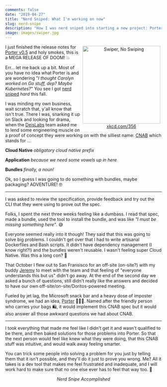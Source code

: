 ```yaml
---
comments: false
date: "2019-04-27"
title: "Nerd Sniped: What I'm working on now"
slug: nerd-snipe
description: "How I was nerd sniped into starting a new project: Porter"
image: images/swiper.jpg
---
```


<figure style="text-align: center; float: right; margin: 5px">
  <a href="https://xkcd.com/356/">
    <img src="/images/swiper.jpg" width="250" alt="Swiper, No Swiping" />
    <figcaption>xkcd.com/356</figcaption>
  </a>
</figure>

I just finished the release notes for [Porter v0.5][release] and holy smokes,
this is a MEGA RELEASE OF DOOM! 💥

Err... let me back up a bit. Most of you have no idea what Porter is and 
are wondering "_I thought Carolyn worked on Go stuff, dep? Maybe Kubernetes?_" 
You see I got [nerd sniped][snipe] _hard_ this fall.

I was minding my own business, wait scratch that, y'all know that isn't true.
There I was, snarking it up on Slack and looking for drama, when the [DeisLabs][deislabs]
team asked me to lend some engineering muscle on a proof of concept they were
working on with the silliest name: [CNAB][cnab] which stands for ...

**Cloud Native** _obligatory cloud native prefix_

**Application** _because we need some vowels up in here_

**Bundles** _finally, a noun!_

Ok, so I guess I was going to do something with bundles, maybe packaging? ADVENTURE! 🤓

---

I was asked to review the specification, provide feedback and try out the CLI
that they were using to prove out the spec.

Folks, I spent the next three weeks feeling like a dumbass. I read that spec,
made a bundle, used the tool to install the bundle, and was like
_"I must be missing something here"_. 😅

Everyone seemed really into it though! They said that this was going to solve
big problems. I couldn't get over that I had to write artisanal Dockerfiles and
Bash scripts. It didn't have dependency management (I know right?!) and the bundles
weren't reusable. I wasn't feeling super Cloud Native. Was this a long con? 👀

That October I flew out to San Fransisco for an off-site (on-site?) with my buddy
[Jeremy][jerrycar] to meet with the team and that feeling of "everyone 
understands this but us" didn't go away. At the end of the second day we asked a
bunch of questions, still didn't really like the answers and decided to
have our own off-site/on-site/Doritos-powered meeting.

Fueled by jet lag, the Microsoft snack bar and a heavy dose of imposter
syndrome, we had an idea, [Porter][porter] 👩🏽‍✈️. Named after the friendly person who
carries your bags 🛍, it would implement this CNAB spec but it would also answer
all those awkward questions we had about CNAB.

---

I took everything that made me feel like I didn't get it
and wasn't qualified to be there, and then baked solutions for those problems into
Porter. So that the next person would feel like knew what they were doing,
that this CNAB stuff was intuitive, and would walk away feeling smarter.

You can trick some people into solving a problem for you just by telling them
that it isn't possible, and they'll do it just to prove you wrong. Me? 
All it takes is a dev tool that makes me feel frustrated and inadequate, 
and I will work hard to make sure that no one else ever has to feel that way too. 💪

<p align="center"><em>Nerd Snipe Accomplished</em></p>

[release]: https://github.com/deislabs/porter/releases/tag/v0.5.0-ralpha.1%2Belderflowerspritz
[porter]: https://porter.sh/
[jerrycar]: https://twitter.com/jrrickard
[deislabs]: https://deislabs.io
[cnab]: https://cnab.io
[snipe]: https://xkcd.com/356/
